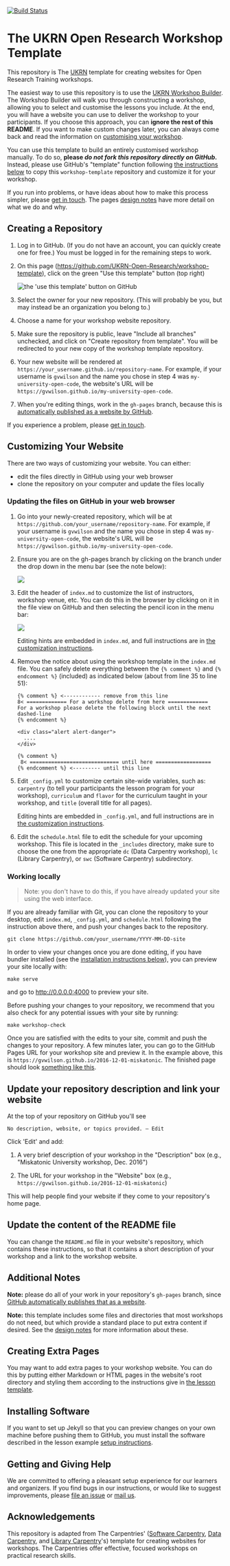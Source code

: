 [![Build Status](https://travis-ci.com/carpentries/workshop-template.svg?branch=gh-pages)](https://travis-ci.com/carpentries/workshop-template)

# The UKRN Open Research Workshop Template

This repository is The [UKRN](https://ukrn.org/) template for creating websites for Open Research Training workshops.

The easiest way to use this repository is to use the [UKRN Workshop Builder](/404.html).
The Workshop Builder will walk you through constructing a workshop, allowing you to select and customise the lessons you include.
At the end, you will have a website you can use to deliver the workshop to your participants.
If you choose this approach, you can **ignore the rest of this README**.
If you want to make custom changes later, you can always come back and read the information on [customising your workshop](#customizing-your-website).

You can use this template to build an entirely customised workshop manually.
To do so, **please _do not fork this repository directly on GitHub._**
Instead, please use GitHub's "template" function following [the instructions below](#creating-a-repository) to copy this `workshop-template` repository and customize it for your workshop.

If you run into problems,
or have ideas about how to make this process simpler,
please [get in touch](#getting-and-giving-help).
The pages [design notes][design] have more detail on what we do and why.

## Creating a Repository

1.  Log in to GitHub.
    (If you do not have an account, you can quickly create one for free.)
    You must be logged in for the remaining steps to work.

2.  On this page (<https://github.com/UKRN-Open-Research/workshop-template>),
    click on the green "Use this template" button (top right)

    ![the 'use this template' button on GitHub](fig/select-github-use-template.png?raw=true)

3.  Select the owner for your new repository.
    (This will probably be you, but may instead be an organization you belong to.)

4.  Choose a name for your workshop website repository.

5.  Make sure the repository is public, leave "Include all branches" unchecked, and click
on "Create repository from template".
You will be redirected to your new copy of the workshop template repository.

6. Your new website will be rendered at `https://your_username.github.io/repository-name`.
For example, if your username is `gvwilson` and the name you chose in step 4 was `my-university-open-code`, the website's URL will be
`https://gvwilson.github.io/my-university-open-code`.

7. When you're editing things, work in the `gh-pages` branch, because this is [automatically published as a website by GitHub][github-project-pages].

If you experience a problem, please [get in touch](#getting-and-giving-help).

## Customizing Your Website

There are two ways of customizing your website. You can either:

- edit the files directly in GitHub using your web browser
- clone the repository on your computer and update the files locally

### Updating the files on GitHub in your web browser

1.  Go into your newly-created repository,
    which will be at `https://github.com/your_username/repository-name`.
    For example,
    if your username is `gvwilson` and the name you chose in step 4 was `my-university-open-code`, the website's URL will be
    `https://gvwilson.github.io/my-university-open-code`.

3.  Ensure you are on the gh-pages branch by clicking on the branch under the drop
    down in the menu bar (see the note below):

    ![](fig/select-gh-pages-branch.png?raw=true)

3.  Edit the header of `index.md` to customize the list of instructors,
    workshop venue, etc.
    You can do this in the browser by clicking on it in the file view on GitHub
    and then selecting the pencil icon in the menu bar:

    ![](fig/edit-index-file-menu-bar.png?raw=true)

    Editing hints are embedded in `index.md`,
    and full instructions are in [the customization instructions][customization].

4.  Remove the notice about using the workshop template in the `index.md` file. You can safely
    delete everything between the `{% comment %}` and `{% endcomment %}` (included) as indicated
    below (about from line 35 to line 51):

    ```jekyll
    {% comment %} <------------ remove from this line
    8< ============= For a workshop delete from here =============
    For a workshop please delete the following block until the next dashed-line
    {% endcomment %}

    <div class="alert alert-danger">
      ....
    </div>

    {% comment %}
     8< ============================= until here ==================
    {% endcomment %} <--------- until this line
    ```

4.  Edit `_config.yml` to customize certain site-wide variables, such as: `carpentry` (to tell your
    participants the lesson program for your workshop), `curriculum` and `flavor` for the
    curriculum  taught in your workshop, and `title` (overall title for all pages).

    Editing hints are embedded in `_config.yml`,
    and full instructions are in [the customization instructions][customization].

5. Edit the `schedule.html` file to edit the schedule for your upcoming workshop. This file is
   located in the `_includes` directory, make sure to choose the one from the appropriate `dc` (Data
   Carpentry workshop), `lc` (Library Carpentry), or `swc` (Software Carpentry) subdirectory.

### Working locally

> Note: you don't have to do this, if you have already updated your site using the web interface.


If you are already familiar with Git, you can clone the repository to your desktop, edit `index.md`,
`_config.yml`, and `schedule.html` following the instruction above there, and push your changes back to the repository.

```shell
git clone https://github.com/your_username/YYYY-MM-DD-site
```

In order to view your changes once you are done editing, if you have bundler installed (see the
[installation instructions below](#installing-software)), you can preview your site locally with:

```shell
make serve
```
and go to <http://0.0.0.0:4000> to preview your site.

Before pushing your changes to your repository, we recommend that you also check for any potential
issues with your site by running:

```shell
make workshop-check
```

Once you are satisfied with the edits to your site, commit and push the changes to your repository.
A few minutes later, you can go to the GitHub Pages URL for your workshop site and preview it. In the example above, this is `https://gvwilson.github.io/2016-12-01-miskatonic`. The finished
page should look [something like this](fig/completed-page.png?raw=true).


## Update your repository description and link your website

At the top of your repository on GitHub you'll see

~~~
No description, website, or topics provided. — Edit
~~~

Click 'Edit' and add:

1.  A very brief description of your workshop in the "Description" box (e.g., "Miskatonic University workshop, Dec. 2016")

2.  The URL for your workshop in the "Website" box (e.g., `https://gvwilson.github.io/2016-12-01-miskatonic`)

This will help people find your website if they come to your repository's home page.

## Update the content of the README file

You can change the `README.md` file in your website's repository, which contains these instructions,
so that it contains a short description of your workshop and a link to the workshop website.

## Additional Notes

**Note:**
please do all of your work in your repository's `gh-pages` branch,
since [GitHub automatically publishes that as a website][github-project-pages].

**Note:**
this template includes some files and directories that most workshops do not need,
but which provide a standard place to put extra content if desired.
See the [design notes][design] for more information about these.

## Creating Extra Pages

You may want to add extra pages to your workshop website.
You can do this by putting either Markdown or HTML pages in the website's root directory
and styling them according to the instructions give in
[the lesson template][lesson-example].

## Installing Software

If you want to set up Jekyll so that you can preview changes on your own machine before pushing them
to GitHub, you must install the software described in the lesson example [setup
instructions](https://carpentries.github.io/lesson-example/setup.html#jekyll-setup-for-lesson-development).

## Getting and Giving Help

We are committed to offering a pleasant setup experience for our learners and organizers.
If you find bugs in our instructions, or would like to suggest improvements,
please [file an issue][issues]
or [mail us][email].

[email]: mailto:matt.jaquiery@psy.ox.ac.uk
[customization]: https://UKRN-Open-Research.github.io/workshop-template/customization/index.html
[dc-site]: https://datacarpentry.org
[design]: https://UKRN-Open-Research.github.io/workshop-template/design/index.html
[faq]: https://UKRN-Open-Research.github.io/workshop-template/faq/index.html
[github-project-pages]: https://help.github.com/en/github/working-with-github-pages/creating-a-github-pages-site
[issues]: https://github.com/UKRN-Open-Research/workshop-template/issues
[lesson-example]: https://UKRN-Open-Research.github.io/lesson-example/
[swc-site]: https://software-carpentry.org
[lc-site]: https://librarycarpentry.org

## Acknowledgements

This repository is adapted from The Carpentries' ([Software Carpentry][swc-site], [Data Carpentry][dc-site], and
[Library Carpentry][lc-site]'s) template for creating websites for workshops.
The Carpentries offer effective, focused workshops on practical research skills.
